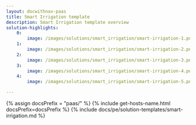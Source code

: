 ```yaml
---
layout: docwithnav-paas
title: Smart Irrigation template
description: Smart Irrigation template overview
solution-highlights:
    0:
        image: /images/solutions/smart_irrigation/smart-irrigation-1.png
    1:
        image: /images/solutions/smart_irrigation/smart-irrigation-2.png
    2:
        image: /images/solutions/smart_irrigation/smart-irrigation-3.png
    3:
        image: /images/solutions/smart_irrigation/smart-irrigation-4.png
    4:
        image: /images/solutions/smart_irrigation/smart-irrigation-5.png

---
```


{% assign docsPrefix = "paas/" %}
{% include get-hosts-name.html docsPrefix=docsPrefix %}
{% include docs/pe/solution-templates/smart-irrigation.md %}